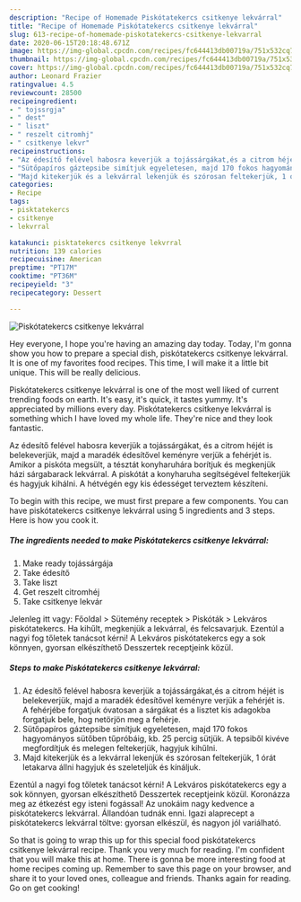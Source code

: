 ```yaml
---
description: "Recipe of Homemade Piskótatekercs csitkenye lekvárral"
title: "Recipe of Homemade Piskótatekercs csitkenye lekvárral"
slug: 613-recipe-of-homemade-piskotatekercs-csitkenye-lekvarral
date: 2020-06-15T20:18:48.671Z
image: https://img-global.cpcdn.com/recipes/fc644413db00719a/751x532cq70/piskotatekercs-csitkenye-lekvarral-recept-foto.jpg
thumbnail: https://img-global.cpcdn.com/recipes/fc644413db00719a/751x532cq70/piskotatekercs-csitkenye-lekvarral-recept-foto.jpg
cover: https://img-global.cpcdn.com/recipes/fc644413db00719a/751x532cq70/piskotatekercs-csitkenye-lekvarral-recept-foto.jpg
author: Leonard Frazier
ratingvalue: 4.5
reviewcount: 28500
recipeingredient:
- " tojssrgja"
- " dest"
- " liszt"
- " reszelt citromhj"
- " csitkenye lekvr"
recipeinstructions:
- "Az édesítő felével habosra keverjük a tojássárgákat,és a citrom héjét is belekeverjük, majd a maradék édesítővel keményre verjük a fehérjét is. A fehérjébe forgatjuk óvatosan a sárgákat és a lisztet kis adagokba forgatjuk bele, hog netörjön meg a fehérje."
- "Sütőpapíros gáztepsibe simítjuk egyeletesen, majd 170 fokos hagyományos sütőben tűpróbáig, kb. 25 percig sütjük. A tepsiből kivéve megfordítjuk és melegen feltekerjük, hagyjuk kihűlni."
- "Majd kitekerjük és a lekvárral lekenjük és szórosan feltekerjük, 1 órát letakarva állni hagyjuk és szeleteljük és kínáljuk."
categories:
- Recipe
tags:
- pisktatekercs
- csitkenye
- lekvrral

katakunci: pisktatekercs csitkenye lekvrral 
nutrition: 139 calories
recipecuisine: American
preptime: "PT17M"
cooktime: "PT36M"
recipeyield: "3"
recipecategory: Dessert

---
```



![Piskótatekercs csitkenye lekvárral](https://img-global.cpcdn.com/recipes/fc644413db00719a/751x532cq70/piskotatekercs-csitkenye-lekvarral-recept-foto.jpg)

Hey everyone, I hope you're having an amazing day today. Today, I'm gonna show you how to prepare a special dish, piskótatekercs csitkenye lekvárral. It is one of my favorites food recipes. This time, I will make it a little bit unique. This will be really delicious.

Piskótatekercs csitkenye lekvárral is one of the most well liked of current trending foods on earth. It's easy, it's quick, it tastes yummy. It's appreciated by millions every day. Piskótatekercs csitkenye lekvárral is something which I have loved my whole life. They're nice and they look fantastic.

Az édesítő felével habosra keverjük a tojássárgákat, és a citrom héjét is belekeverjük, majd a maradék édesítővel keményre verjük a fehérjét is. Amikor a piskóta megsült, a tésztát konyharuhára borítjuk és megkenjük házi sárgabarack lekvárral. A piskótát a konyharuha segítségével feltekerjük és hagyjuk kihálni. A hétvégén egy kis édességet terveztem készíteni.


To begin with this recipe, we must first prepare a few components. You can have piskótatekercs csitkenye lekvárral using 5 ingredients and 3 steps. Here is how you cook it.

<!--inarticleads1-->

##### The ingredients needed to make Piskótatekercs csitkenye lekvárral:

1. Make ready  tojássárgája
1. Take  édesítő
1. Take  liszt
1. Get  reszelt citromhéj
1. Take  csitkenye lekvár


Jelenleg itt vagy: Főoldal &gt; Sütemény receptek &gt; Piskóták &gt; Lekváros piskótatekercs. Ha kihűlt, megkenjük a lekvárral, és felcsavarjuk. Ezentúl a nagyi fog tőletek tanácsot kérni! A Lekváros piskótatekercs egy a sok könnyen, gyorsan elkészíthető Desszertek receptjeink közül. 

<!--inarticleads2-->

##### Steps to make Piskótatekercs csitkenye lekvárral:

1. Az édesítő felével habosra keverjük a tojássárgákat,és a citrom héjét is belekeverjük, majd a maradék édesítővel keményre verjük a fehérjét is. A fehérjébe forgatjuk óvatosan a sárgákat és a lisztet kis adagokba forgatjuk bele, hog netörjön meg a fehérje.
1. Sütőpapíros gáztepsibe simítjuk egyeletesen, majd 170 fokos hagyományos sütőben tűpróbáig, kb. 25 percig sütjük. A tepsiből kivéve megfordítjuk és melegen feltekerjük, hagyjuk kihűlni.
1. Majd kitekerjük és a lekvárral lekenjük és szórosan feltekerjük, 1 órát letakarva állni hagyjuk és szeleteljük és kínáljuk.


Ezentúl a nagyi fog tőletek tanácsot kérni! A Lekváros piskótatekercs egy a sok könnyen, gyorsan elkészíthető Desszertek receptjeink közül. Koronázza meg az étkezést egy isteni fogással! Az unokáim nagy kedvence a piskótatekercs lekvárral. Állandóan tudnák enni. Igazi alaprecept a piskótatekercs lekvárral töltve: gyorsan elkészül, és nagyon jól variálható. 

So that is going to wrap this up for this special food piskótatekercs csitkenye lekvárral recipe. Thank you very much for reading. I'm confident that you will make this at home. There is gonna be more interesting food at home recipes coming up. Remember to save this page on your browser, and share it to your loved ones, colleague and friends. Thanks again for reading. Go on get cooking!
